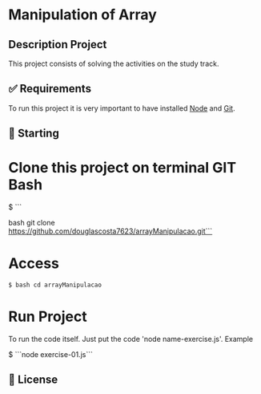 # Manipulation of Array

## Description Project
<p align="justify"> This project consists of solving the activities on the study track.</p>

## :white_check_mark: Requirements ##

To run this project it is very important to have installed [Node](https://nodejs.org/) and [Git](https://git-scm.com).

## :checkered_flag: Starting ##


# Clone this project on terminal GIT Bash

$ ```

bash git clone https://github.com/douglascosta7623/arrayManipulacao.git```

# Access
```$ bash cd arrayManipulacao```

# Run Project
<p align="justify">To run the code itself. Just put the code 'node name-exercise.js'. Example</p>
$ ```node exercise-01.js```



## :memo: License ##
